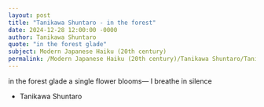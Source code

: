 ```yaml
---
layout: post
title: "Tanikawa Shuntaro - in the forest"
date: 2024-12-28 12:00:00 -0000
author: Tanikawa Shuntaro
quote: "in the forest glade"
subject: Modern Japanese Haiku (20th century)
permalink: /Modern Japanese Haiku (20th century)/Tanikawa Shuntaro/Tanikawa Shuntaro - in the forest
---
```


in the forest glade
a single flower blooms—
I breathe in silence

- Tanikawa Shuntaro
